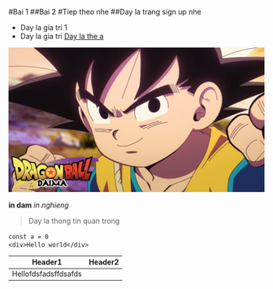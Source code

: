 #Bai 1
##Bai 2
#Tiep theo nhe
##Day la trang sign up nhe
- Day la gia tri 1
- Day la gia tri 
[Day la the a](google.com
)

![Day la anh SonGoKu](./anh1.jpg)

**in dam**
*in nghieng*
> Day la thong tin quan trong
```
const a = 0
<div>Hello world</div>
```

|Header1|Header2|
|------|--------|
|Hellofdsfadsffdsafds